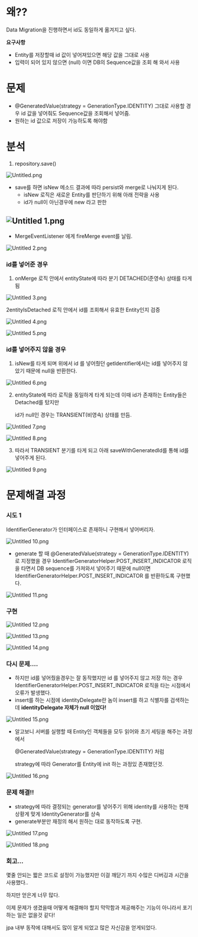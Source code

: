 # 왜??

Data Migration을 진행하면서 id도 동일하게 옮겨지고 싶다.

**요구사항**

- Entity를 저장할때 id 값이 넣어져있으면 해당 값을 그대로 사용
- 입력이 되어 있지 않으면 (null) 이면 DB의 Sequence값을 조회 해 와서 사용

# 문제

- @GeneratedValue(strategy = GenerationType.IDENTITY) 그대로 사용할 경우
  id 값을 넣어줘도 Sequence값을 조회해서 넣어줌.
- 원하는 id 값으로 저장이 가능하도록 해야함

# 분석

1. repository.save()

![Untitled.png](JPA%20id%20generator%20image%2FUntitled.png)

- save를 하면 isNew 메소드 결과에 따라 persist와 merge로 나눠지게 된다.
    - isNew 로직은 새로운 Entity를 판단하기 위해 아래 전략을 사용
    - id가 null이 아닌경우에 new 라고 판한
  
![Untitled 1.png](JPA%20id%20generator%20image%2FUntitled%201.png)
- 
- MergeEventListener 에게 fireMerge event를 날림.

![Untitled 2.png](JPA%20id%20generator%20image%2FUntitled%202.png)

### **********************************id를 넣어준 경우**********************************

1. onMerge 로직 안에서 entityState에 따라 분기 DETACHED(준영속) 상태를 타게 됨

![Untitled 3.png](JPA%20id%20generator%20image%2FUntitled%203.png)

2entityIsDetached 로직 안에서  id를 조회해서 유효한 Entity인지 검증

![Untitled 4.png](JPA%20id%20generator%20image%2FUntitled%204.png)

![Untitled 5.png](JPA%20id%20generator%20image%2FUntitled%205.png)

### **********************************id를 넣어주지 않을 경우**********************************

1. isNew를 타게 되며 위에서 id 를 넣어줬던 getIdentifier에서는 id를 넣어주지 않았기 때문에 null을 반환한다.

![Untitled 6.png](JPA%20id%20generator%20image%2FUntitled%206.png)

2. entityState에 따라 로직을 동일하게 타게 되는데 이때  id가 존재하는 Entity들은 Detached를 탔지만

   id가 null인 경우는 TRANSIENT(비영속) 상태를 만듬.

![Untitled 7.png](JPA%20id%20generator%20image%2FUntitled%207.png)

![Untitled 8.png](JPA%20id%20generator%20image%2FUntitled%208.png)

3. 따라서 TRANSIENT 분기를 타게 되고 아래 saveWithGeneratedId를 통해 id를 넣어주게 된다.

![Untitled 9.png](JPA%20id%20generator%20image%2FUntitled%209.png)

# 문제해결 과정

### 시도 1

IdentifierGenerator가 인터페이스로 존재하니 구현해서 넣어버리자.


![Untitled 10.png](JPA%20id%20generator%20image%2FUntitled%2010.png)

- generate 할 때 @GeneratedValue(strategy = GenerationType.IDENTITY)로 지정했을 경우
  IdentifierGeneratorHelper.POST_INSERT_INDICATOR 로직을 타면서
  DB sequence를 가져와서 넣어주기 때문에 null이면 IdentifierGeneratorHelper.POST_INSERT_INDICATOR 를 반환하도록 구현했다.

![Untitled 11.png](JPA%20id%20generator%20image%2FUntitled%2011.png)

### 구현

![Untitled 12.png](JPA%20id%20generator%20image%2FUntitled%2012.png)

![Untitled 13.png](JPA%20id%20generator%20image%2FUntitled%2013.png)

![Untitled 14.png](JPA%20id%20generator%20image%2FUntitled%2014.png)

### 다시 문제….

- 하지만  id를 넣어줬을경우는 잘 동작했지만 id 를 넣어주지 않고 저장 하는 경우 IdentifierGeneratorHelper.POST_INSERT_INDICATOR 로직을 타는 시점에서 오류가 발생했다.
- insert를 하는 시점에 identityDelegate란 놈이 insert를 하고 식별자를 검색하는데 **identityDelegate 자체가 null 이었다!**

![Untitled 15.png](JPA%20id%20generator%20image%2FUntitled%2015.png)

- 알고보니 서버를 실행할 때 Entity인 객체들을 모두 읽어와 초기 세팅을 해주는 과정에서

  @GeneratedValue(strategy = GenerationType.IDENTITY) 처럼

  strategy에 따라 Generator를 Entity에 init 하는 과정있 존재했던것.

  
![Untitled 16.png](JPA%20id%20generator%20image%2FUntitled%2016.png)

### 문제 해결!!

- strategy에 따라 결정되는 generator를 넣어주기 위해  identity를 사용하는 현재 상황게 맞게 IdentityGenerator를 상속
- generate부분만 재정의 해서 원하는 대로 동작하도록 구현.

![Untitled 17.png](JPA%20id%20generator%20image%2FUntitled%2017.png)

![Untitled 18.png](JPA%20id%20generator%20image%2FUntitled%2018.png)

### 회고…

몇줄 안되는 짧은 코드로 설정이 가능했지만 이걸 깨닫기 까지 수많은 디버깅과 시간을 사용했다..

하지만 얻은게 너무 많다.

이제 문제가 생겼을때 어떻게 해결해야 할지 막막함과 제공해주는 기능이 아니라서 포기하는 일은 없을것 같다!

jpa 내부 동작에 대해서도 많이 알게 되었고 많은 자신감을 얻게되었다.
